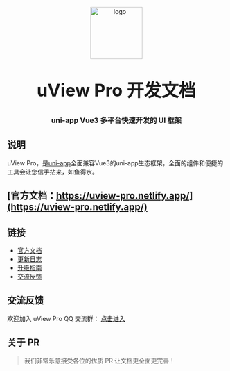 <p align="center">
    <img alt="logo" src="https://ik.imagekit.io/anyup/uview-pro/common/logo.png" width="120" height="120" style="margin-bottom: 10px;">
</p>
<h3 align="center" style="margin: 30px 0 30px;font-weight: bold;font-size:40px;">uView Pro 开发文档</h3>
<h3 align="center">uni-app Vue3 多平台快速开发的 UI 框架</h3>

## 说明

uView Pro，是[uni-app](https://uniapp.dcloud.io/)全面兼容Vue3的uni-app生态框架，全面的组件和便捷的工具会让您信手拈来，如鱼得水。

## [官方文档：https://uview-pro.netlify.app/](https://uview-pro.netlify.app/)

## 链接

- [官方文档](https://uview-pro.netlify.app/)
- [更新日志](https://uview-pro.netlify.app/components/changelog.html)
- [升级指南](https://uview-pro.netlify.app/components/changelog.html)
- [交流反馈](https://uview-pro.netlify.app/cooperation/about.html)

## 交流反馈

欢迎加入 uView Pro QQ 交流群： [点击进入](http://qm.qq.com/cgi-bin/qm/qr?_wv=1027&k=98nSVDldWEbDdq4lxiP4aL7uATfMSlI6&authKey=G2yQJ5MQiKzMldaxBsIfKt17NuJuUw8Fr6zdKLggc6NZXgw4BVbqkU2U3EE994yd&noverify=0&group_code=811732166)

## 关于 PR

> 我们非常乐意接受各位的优质 PR 让文档更全面更完善！
